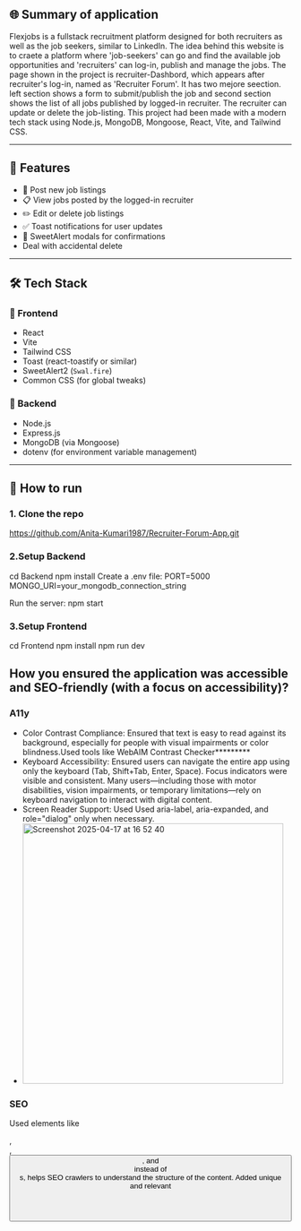 ## 🌐 Summary of application

Flexjobs is a fullstack recruitment platform designed for both recruiters as well as the job seekers, similar to LinkedIn. The idea behind this website is to craete a platform where 'job-seekers' can go and find the available job opportunities and 'recruiters' can log-in, publish and manage the jobs. The page shown in the project is recruiter-Dashbord, which appears after recruiter's log-in, named as 'Recruiter Forum'. It has two mejore seection. left section shows a form to submit/publish the job and second section shows the list of all jobs published by logged-in recruiter. The recruiter can update or delete the job-listing. This project had been made with a modern tech stack using Node.js, MongoDB, Mongoose, React, Vite, and Tailwind CSS.

---

## 🚀 Features
- 📝 Post new job listings
- 📋 View jobs posted by the logged-in recruiter
- ✏️ Edit or delete job listings
- ✅ Toast notifications for user updates
- 🧠 SweetAlert modals for confirmations
- Deal with accidental delete

---

## 🛠️ Tech Stack

### 🔹 Frontend

- React
- Vite
- Tailwind CSS
- Toast (react-toastify or similar)
- SweetAlert2 (`Swal.fire`)
- Common CSS (for global tweaks)

### 🔹 Backend

- Node.js
- Express.js
- MongoDB (via Mongoose)
- dotenv (for environment variable management)
---

## 🔧 How  to run

### 1. Clone the repo

https://github.com/Anita-Kumari1987/Recruiter-Forum-App.git

### 2.Setup Backend

cd Backend
npm install
Create a .env file:
PORT=5000
MONGO_URI=your_mongodb_connection_string

Run the server:
npm start

### 3.Setup Frontend

cd Frontend
npm install
npm run dev

## How you ensured the application was accessible and SEO-friendly (with a focus on accessibility)?
### A11y 
- Color Contrast Compliance: Ensured that text is easy to read against its background, especially for people with visual impairments or color blindness.Used tools like WebAIM Contrast Checker*********
- Keyboard Accessibility: Ensured users can navigate the entire app using only the keyboard (Tab, Shift+Tab, Enter, Space).
Focus indicators were visible and consistent.
Many users—including those with motor disabilities, vision impairments, or temporary limitations—rely on keyboard navigation to interact with digital content.
- Screen Reader Support: Used Used aria-label, aria-expanded, and role="dialog" only when necessary.
- <img width="465" alt="Screenshot 2025-04-17 at 16 52 40" src="https://github.com/user-attachments/assets/ed2820ab-332b-45d3-8cac-5a3a20585532" />
### SEO
Used elements like <nav>, <main>, <button>, and <header> instead of <div>s, helps SEO crawlers to understand the structure of the content.
Added unique and relevant <title> and <meta name="description" />
Used clean, descriptive URLs.



---
## Tracking

---
## Security

---
## 📌 Future Improvements
Candidate portal & resume uploads
Recruiter's log-in page
Job filtering & search
Admin dashboard
Authentication 
Email notifications

## 🧑‍💻 Author
Anita Kumari
@Anita-Kumari1987
